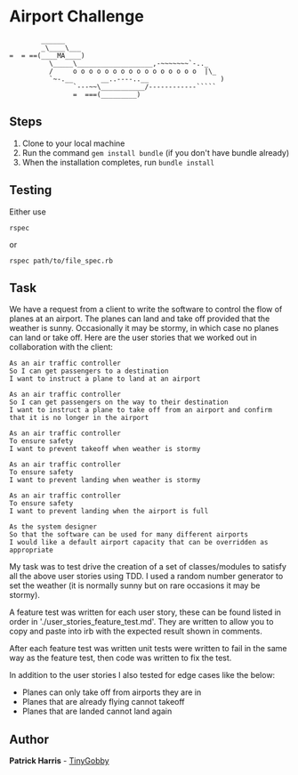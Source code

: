 Airport Challenge
=================

```
        ______
        _\____\___
=  = ==(____MA____)
          \_____\___________________,-~~~~~~~`-.._
          /     o o o o o o o o o o o o o o o o  |\_
          `~-.__       __..----..__                  )
                `---~~\___________/------------`````
                =  ===(_________)

```

Steps
-------

1. Clone to your local machine
2. Run the command `gem install bundle` (if you don't have bundle already)
3. When the installation completes, run `bundle install`

Testing
-------

Either use
```
rspec
```
or
```
rspec path/to/file_spec.rb
```

Task
-----

We have a request from a client to write the software to control the flow of planes at an airport. The planes can land and take off provided that the weather is sunny. Occasionally it may be stormy, in which case no planes can land or take off.  Here are the user stories that we worked out in collaboration with the client:

```
As an air traffic controller
So I can get passengers to a destination
I want to instruct a plane to land at an airport

As an air traffic controller
So I can get passengers on the way to their destination
I want to instruct a plane to take off from an airport and confirm that it is no longer in the airport

As an air traffic controller
To ensure safety
I want to prevent takeoff when weather is stormy

As an air traffic controller
To ensure safety
I want to prevent landing when weather is stormy

As an air traffic controller
To ensure safety
I want to prevent landing when the airport is full

As the system designer
So that the software can be used for many different airports
I would like a default airport capacity that can be overridden as appropriate
```

My task was to test drive the creation of a set of classes/modules to satisfy all the above user stories using TDD. I used a random number generator to set the weather (it is normally sunny but on rare occasions it may be stormy).

A feature test was written for each user story, these can be found listed in order in './user_stories_feature_test.md'. They are written to allow you to copy and paste into irb with the expected result shown in comments.

After each feature test was written unit tests were written to fail in the same way as the feature test, then code was written to fix the test.

In addition to the user stories I also tested for edge cases like the below:

* Planes can only take off from airports they are in
* Planes that are already flying cannot takeoff
* Planes that are landed cannot land again

## Author

**Patrick Harris** - [TinyGobby](https://github.com/TinyGobby)
